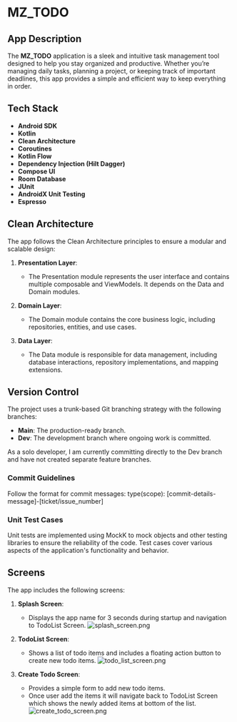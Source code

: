 # MZ_TODO

## App Description
The **MZ_TODO** application is a sleek and intuitive task management tool designed to help you stay organized and productive. Whether you’re managing daily tasks, planning a project, or keeping track of important deadlines, this app provides a simple and efficient way to keep everything in order.

## Tech Stack
- **Android SDK**
- **Kotlin**
- **Clean Architecture**
- **Coroutines**
- **Kotlin Flow**
- **Dependency Injection (Hilt Dagger)**
- **Compose UI**
- **Room Database**
- **JUnit**
- **AndroidX Unit Testing**
- **Espresso**

## Clean Architecture
The app follows the Clean Architecture principles to ensure a modular and scalable design:

1. **Presentation Layer**:
    - The Presentation module represents the user interface and contains multiple composable and ViewModels. It depends on the Data and Domain modules.

2. **Domain Layer**:
    - The Domain module contains the core business logic, including repositories, entities, and use cases.

3. **Data Layer**:
    - The Data module is responsible for data management, including database interactions, repository implementations, and mapping extensions.

## Version Control
The project uses a trunk-based Git branching strategy with the following branches:
- **Main**: The production-ready branch.
- **Dev**: The development branch where ongoing work is committed.

As a solo developer, I am currently committing directly to the Dev branch and have not created separate feature branches.

### Commit Guidelines
Follow the format for commit messages:
type(scope): [commit-details-message]-[ticket/issue_number]

### Unit Test Cases
Unit tests are implemented using MockK to mock objects and other testing libraries to ensure the reliability of the code.
Test cases cover various aspects of the application's functionality and behavior.

## Screens
The app includes the following screens:

1. **Splash Screen**:
   - Displays the app name for 3 seconds during startup and navigation to TodoList Screen.
![splash_screen.png](screenshots%2Fsplash_screen.png)
2. **TodoList Screen**:
   - Shows a list of todo items and includes a floating action button to create new todo items.
![todo_list_screen.png](screenshots%2Ftodo_list_screen.png)
   
3. **Create Todo Screen**:
   - Provides a simple form to add new todo items.
   - Once user add the items it will navigate back to TodoList Screen which shows the newly added items at bottom of the list.
![create_todo_screen.png](screenshots%2Fcreate_todo_screen.png)